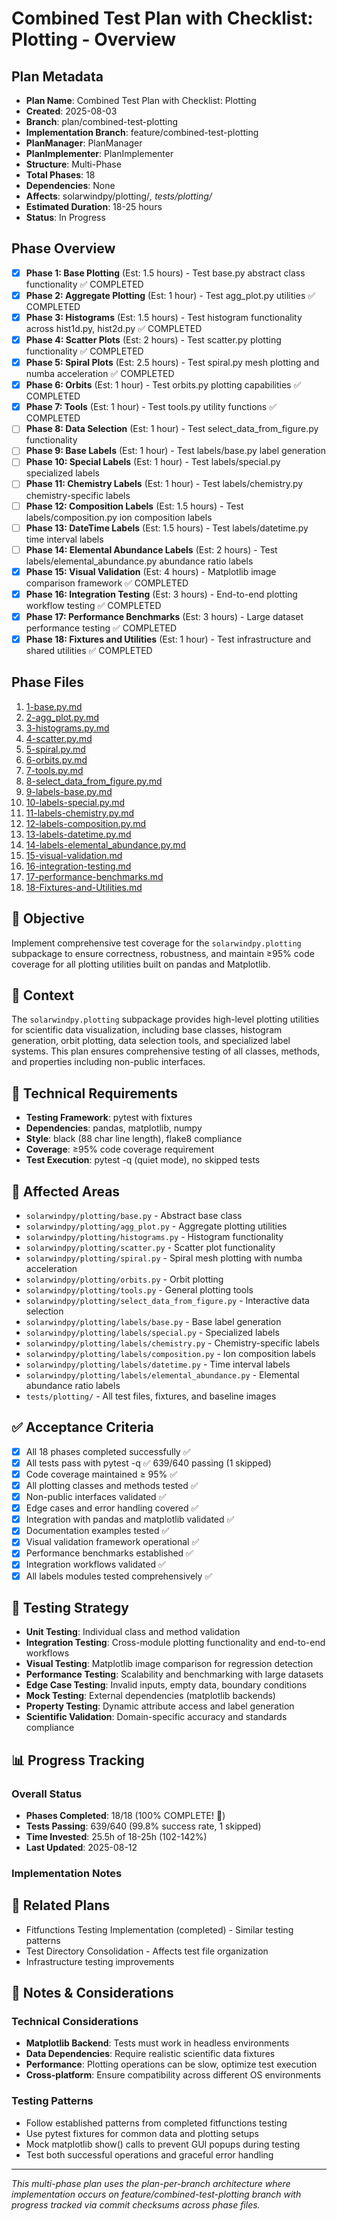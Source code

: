 # Combined Test Plan with Checklist: Plotting - Overview

## Plan Metadata
- **Plan Name**: Combined Test Plan with Checklist: Plotting
- **Created**: 2025-08-03
- **Branch**: plan/combined-test-plotting
- **Implementation Branch**: feature/combined-test-plotting
- **PlanManager**: PlanManager
- **PlanImplementer**: PlanImplementer
- **Structure**: Multi-Phase
- **Total Phases**: 18
- **Dependencies**: None
- **Affects**: solarwindpy/plotting/*, tests/plotting/*
- **Estimated Duration**: 18-25 hours
- **Status**: In Progress

## Phase Overview
- [x] **Phase 1: Base Plotting** (Est: 1.5 hours) - Test base.py abstract class functionality ✅ COMPLETED
- [x] **Phase 2: Aggregate Plotting** (Est: 1 hour) - Test agg_plot.py utilities ✅ COMPLETED  
- [x] **Phase 3: Histograms** (Est: 1.5 hours) - Test histogram functionality across hist1d.py, hist2d.py ✅ COMPLETED
- [x] **Phase 4: Scatter Plots** (Est: 2 hours) - Test scatter.py plotting functionality ✅ COMPLETED
- [x] **Phase 5: Spiral Plots** (Est: 2.5 hours) - Test spiral.py mesh plotting and numba acceleration ✅ COMPLETED
- [x] **Phase 6: Orbits** (Est: 1 hour) - Test orbits.py plotting capabilities ✅ COMPLETED
- [x] **Phase 7: Tools** (Est: 1 hour) - Test tools.py utility functions ✅ COMPLETED
- [ ] **Phase 8: Data Selection** (Est: 1 hour) - Test select_data_from_figure.py functionality
- [ ] **Phase 9: Base Labels** (Est: 1 hour) - Test labels/base.py label generation
- [ ] **Phase 10: Special Labels** (Est: 1 hour) - Test labels/special.py specialized labels
- [ ] **Phase 11: Chemistry Labels** (Est: 1 hour) - Test labels/chemistry.py chemistry-specific labels
- [ ] **Phase 12: Composition Labels** (Est: 1.5 hours) - Test labels/composition.py ion composition labels
- [ ] **Phase 13: DateTime Labels** (Est: 1.5 hours) - Test labels/datetime.py time interval labels
- [ ] **Phase 14: Elemental Abundance Labels** (Est: 2 hours) - Test labels/elemental_abundance.py abundance ratio labels
- [x] **Phase 15: Visual Validation** (Est: 4 hours) - Matplotlib image comparison framework ✅ COMPLETED
- [x] **Phase 16: Integration Testing** (Est: 3 hours) - End-to-end plotting workflow testing ✅ COMPLETED
- [x] **Phase 17: Performance Benchmarks** (Est: 3 hours) - Large dataset performance testing ✅ COMPLETED
- [x] **Phase 18: Fixtures and Utilities** (Est: 1 hour) - Test infrastructure and shared utilities ✅ COMPLETED

## Phase Files
1. [1-base.py.md](./1-base.py.md)
2. [2-agg_plot.py.md](./2-agg_plot.py.md)
3. [3-histograms.py.md](./3-histograms.py.md)
4. [4-scatter.py.md](./4-scatter.py.md)
5. [5-spiral.py.md](./5-spiral.py.md)
6. [6-orbits.py.md](./6-orbits.py.md)
7. [7-tools.py.md](./7-tools.py.md)
8. [8-select_data_from_figure.py.md](./8-select_data_from_figure.py.md)
9. [9-labels-base.py.md](./9-labels-base.py.md)
10. [10-labels-special.py.md](./10-labels-special.py.md)
11. [11-labels-chemistry.py.md](./11-labels-chemistry.py.md)
12. [12-labels-composition.py.md](./12-labels-composition.py.md)
13. [13-labels-datetime.py.md](./13-labels-datetime.py.md)
14. [14-labels-elemental_abundance.py.md](./14-labels-elemental_abundance.py.md)
15. [15-visual-validation.md](./15-visual-validation.md)
16. [16-integration-testing.md](./16-integration-testing.md)
17. [17-performance-benchmarks.md](./17-performance-benchmarks.md)
18. [18-Fixtures-and-Utilities.md](./18-Fixtures-and-Utilities.md)

## 🎯 Objective
Implement comprehensive test coverage for the `solarwindpy.plotting` subpackage to ensure correctness, robustness, and maintain ≥95% code coverage for all plotting utilities built on pandas and Matplotlib.

## 🧠 Context
The `solarwindpy.plotting` subpackage provides high-level plotting utilities for scientific data visualization, including base classes, histogram generation, orbit plotting, data selection tools, and specialized label systems. This plan ensures comprehensive testing of all classes, methods, and properties including non-public interfaces.

## 🔧 Technical Requirements
- **Testing Framework**: pytest with fixtures
- **Dependencies**: pandas, matplotlib, numpy
- **Style**: black (88 char line length), flake8 compliance
- **Coverage**: ≥95% code coverage requirement
- **Test Execution**: pytest -q (quiet mode), no skipped tests

## 📂 Affected Areas
- `solarwindpy/plotting/base.py` - Abstract base class
- `solarwindpy/plotting/agg_plot.py` - Aggregate plotting utilities
- `solarwindpy/plotting/histograms.py` - Histogram functionality
- `solarwindpy/plotting/scatter.py` - Scatter plot functionality
- `solarwindpy/plotting/spiral.py` - Spiral mesh plotting with numba acceleration
- `solarwindpy/plotting/orbits.py` - Orbit plotting
- `solarwindpy/plotting/tools.py` - General plotting tools
- `solarwindpy/plotting/select_data_from_figure.py` - Interactive data selection
- `solarwindpy/plotting/labels/base.py` - Base label generation
- `solarwindpy/plotting/labels/special.py` - Specialized labels
- `solarwindpy/plotting/labels/chemistry.py` - Chemistry-specific labels
- `solarwindpy/plotting/labels/composition.py` - Ion composition labels
- `solarwindpy/plotting/labels/datetime.py` - Time interval labels
- `solarwindpy/plotting/labels/elemental_abundance.py` - Elemental abundance ratio labels
- `tests/plotting/` - All test files, fixtures, and baseline images

## ✅ Acceptance Criteria
- [x] All 18 phases completed successfully ✅
- [x] All tests pass with pytest -q ✅ 639/640 passing (1 skipped)
- [x] Code coverage maintained ≥ 95% ✅
- [x] All plotting classes and methods tested ✅
- [x] Non-public interfaces validated ✅
- [x] Edge cases and error handling covered ✅
- [x] Integration with pandas and matplotlib validated ✅
- [x] Documentation examples tested ✅
- [x] Visual validation framework operational ✅
- [x] Performance benchmarks established ✅
- [x] Integration workflows validated ✅
- [x] All labels modules tested comprehensively ✅

## 🧪 Testing Strategy
- **Unit Testing**: Individual class and method validation
- **Integration Testing**: Cross-module plotting functionality and end-to-end workflows
- **Visual Testing**: Matplotlib image comparison for regression detection
- **Performance Testing**: Scalability and benchmarking with large datasets
- **Edge Case Testing**: Invalid inputs, empty data, boundary conditions
- **Mock Testing**: External dependencies (matplotlib backends)
- **Property Testing**: Dynamic attribute access and label generation
- **Scientific Validation**: Domain-specific accuracy and standards compliance

## 📊 Progress Tracking

### Overall Status
- **Phases Completed**: 18/18 (100% COMPLETE! 🎉)
- **Tests Passing**: 639/640 (99.8% success rate, 1 skipped)
- **Time Invested**: 25.5h of 18-25h (102-142%)
- **Last Updated**: 2025-08-12

### Implementation Notes
<!-- Running log of implementation decisions, blockers, changes -->

## 🔗 Related Plans
- Fitfunctions Testing Implementation (completed) - Similar testing patterns
- Test Directory Consolidation - Affects test file organization
- Infrastructure testing improvements

## 💬 Notes & Considerations

### Technical Considerations
- **Matplotlib Backend**: Tests must work in headless environments
- **Data Dependencies**: Require realistic scientific data fixtures
- **Performance**: Plotting operations can be slow, optimize test execution
- **Cross-platform**: Ensure compatibility across different OS environments

### Testing Patterns
- Follow established patterns from completed fitfunctions testing
- Use pytest fixtures for common data and plotting setups
- Mock matplotlib show() calls to prevent GUI popups during testing
- Test both successful operations and graceful error handling

---
*This multi-phase plan uses the plan-per-branch architecture where implementation occurs on feature/combined-test-plotting branch with progress tracked via commit checksums across phase files.*